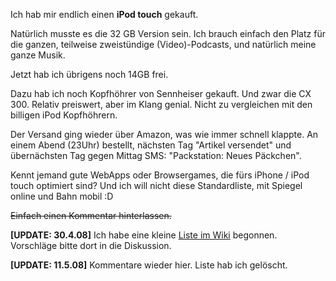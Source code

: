 <!--
.. title: iPod touch 32GB Review
.. slug: 382-ipod-touch-32gb-review
.. date: 2008-04-30 11:00:24
.. tags: iPod,Review,Apple,Hardware
.. description: 
.. type: text
-->

Ich hab mir endlich einen **iPod touch** gekauft.
<!-- TEASER_END -->

Natürlich musste es die 32 GB Version sein. Ich brauch einfach den Platz für die ganzen, teilweise zweistündige (Video)-Podcasts, und natürlich meine ganze Musik.

Jetzt hab ich übrigens noch 14GB frei.

Dazu hab ich noch Kopfhöhrer von Sennheiser gekauft. Und zwar die CX 300.
Relativ preiswert, aber im Klang genial. Nicht zu vergleichen mit den billigen iPod Kopfhöhrern.

Der Versand ging wieder über Amazon, was wie immer schnell klappte.
An einem Abend (23Uhr) bestellt, nächsten Tag "Artikel versendet" und übernächsten Tag gegen Mittag SMS: "Packstation: Neues Päckchen".

Kennt jemand gute WebApps oder Browsergames, die fürs iPhone / iPod touch optimiert sind?
Und ich will nicht diese Standardliste, mit Spiegel online und Bahn mobil :D

<del>Einfach einen Kommentar hinterlassen.</del>

**[UPDATE: 30.4.08]**
Ich habe eine kleine [Liste im Wiki](http://wiki.davidak.de/doku.php?id=iphonegames) begonnen.
Vorschläge bitte dort in die Diskussion.

**[UPDATE: 11.5.08]**
Kommentare wieder hier.
Liste hab ich gelöscht.
